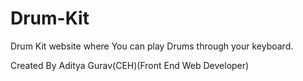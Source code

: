 # Drum-Kit
Drum Kit website where You can play Drums through your keyboard. 


Created By Aditya Gurav(CEH)(Front End Web Developer)




